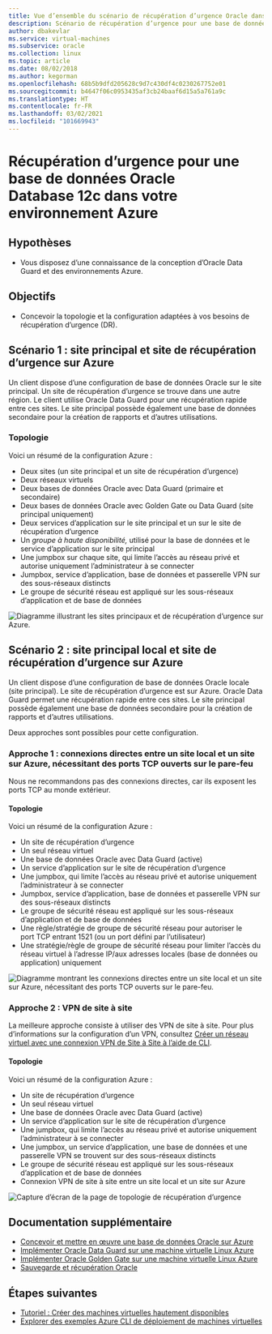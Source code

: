 ```yaml
---
title: Vue d’ensemble du scénario de récupération d’urgence Oracle dans votre environnement Azure | Documents Microsoft
description: Scénario de récupération d’urgence pour une base de données Oracle Database 12c dans votre environnement Azure
author: dbakevlar
ms.service: virtual-machines
ms.subservice: oracle
ms.collection: linux
ms.topic: article
ms.date: 08/02/2018
ms.author: kegorman
ms.openlocfilehash: 68b5b9dfd205628c9d7c430df4c0230267752e01
ms.sourcegitcommit: b4647f06c0953435af3cb24baaf6d15a5a761a9c
ms.translationtype: HT
ms.contentlocale: fr-FR
ms.lasthandoff: 03/02/2021
ms.locfileid: "101669943"
---
```

# <a name="disaster-recovery-for-an-oracle-database-12c-database-in-an-azure-environment"></a>Récupération d’urgence pour une base de données Oracle Database 12c dans votre environnement Azure

## <a name="assumptions"></a>Hypothèses

- Vous disposez d’une connaissance de la conception d’Oracle Data Guard et des environnements Azure.


## <a name="goals"></a>Objectifs
- Concevoir la topologie et la configuration adaptées à vos besoins de récupération d’urgence (DR).

## <a name="scenario-1-primary-and-dr-sites-on-azure"></a>Scénario 1 : site principal et site de récupération d’urgence sur Azure

Un client dispose d’une configuration de base de données Oracle sur le site principal. Un site de récupération d’urgence se trouve dans une autre région. Le client utilise Oracle Data Guard pour une récupération rapide entre ces sites. Le site principal possède également une base de données secondaire pour la création de rapports et d’autres utilisations. 

### <a name="topology"></a>Topologie

Voici un résumé de la configuration Azure :

- Deux sites (un site principal et un site de récupération d’urgence)
- Deux réseaux virtuels
- Deux bases de données Oracle avec Data Guard (primaire et secondaire)
- Deux bases de données Oracle avec Golden Gate ou Data Guard (site principal uniquement)
- Deux services d’application sur le site principal et un sur le site de récupération d’urgence
- Un *groupe à haute disponibilité,* utilisé pour la base de données et le service d’application sur le site principal
- Une jumpbox sur chaque site, qui limite l’accès au réseau privé et autorise uniquement l’administrateur à se connecter
- Jumpbox, service d’application, base de données et passerelle VPN sur des sous-réseaux distincts
- Le groupe de sécurité réseau est appliqué sur les sous-réseaux d’application et de base de données

![Diagramme illustrant les sites principaux et de récupération d’urgence sur Azure.](./media/oracle-disaster-recovery/oracle_topology_01.png)

## <a name="scenario-2-primary-site-on-premises-and-dr-site-on-azure"></a>Scénario 2 : site principal local et site de récupération d’urgence sur Azure

Un client dispose d’une configuration de base de données Oracle locale (site principal). Le site de récupération d’urgence est sur Azure. Oracle Data Guard permet une récupération rapide entre ces sites. Le site principal possède également une base de données secondaire pour la création de rapports et d’autres utilisations. 

Deux approches sont possibles pour cette configuration.

### <a name="approach-1-direct-connections-between-on-premises-and-azure-requiring-open-tcp-ports-on-the-firewall"></a>Approche 1 : connexions directes entre un site local et un site sur Azure, nécessitant des ports TCP ouverts sur le pare-feu 

Nous ne recommandons pas des connexions directes, car ils exposent les ports TCP au monde extérieur.

#### <a name="topology"></a>Topologie

Voici un résumé de la configuration Azure :

- Un site de récupération d’urgence 
- Un seul réseau virtuel
- Une base de données Oracle avec Data Guard (active)
- Un service d’application sur le site de récupération d’urgence
- Une jumpbox, qui limite l’accès au réseau privé et autorise uniquement l’administrateur à se connecter
- Jumpbox, service d’application, base de données et passerelle VPN sur des sous-réseaux distincts
- Le groupe de sécurité réseau est appliqué sur les sous-réseaux d’application et de base de données
- Une règle/stratégie de groupe de sécurité réseau pour autoriser le port TCP entrant 1521 (ou un port défini par l’utilisateur)
- Une stratégie/règle de groupe de sécurité réseau pour limiter l’accès du réseau virtuel à l’adresse IP/aux adresses locales (base de données ou application) uniquement

![Diagramme montrant les connexions directes entre un site local et un site sur Azure, nécessitant des ports TCP ouverts sur le pare-feu.](./media/oracle-disaster-recovery/oracle_topology_02.png)

### <a name="approach-2-site-to-site-vpn"></a>Approche 2 : VPN de site à site
La meilleure approche consiste à utiliser des VPN de site à site. Pour plus d’informations sur la configuration d’un VPN, consultez [Créer un réseau virtuel avec une connexion VPN de Site à Site à l’aide de CLI](../../../vpn-gateway/vpn-gateway-howto-site-to-site-resource-manager-cli.md).

#### <a name="topology"></a>Topologie

Voici un résumé de la configuration Azure :

- Un site de récupération d’urgence 
- Un seul réseau virtuel 
- Une base de données Oracle avec Data Guard (active)
- Un service d’application sur le site de récupération d’urgence
- Une jumpbox, qui limite l’accès au réseau privé et autorise uniquement l’administrateur à se connecter
- Une jumpbox, un service d’application, une base de données et une passerelle VPN se trouvent sur des sous-réseaux distincts
- Le groupe de sécurité réseau est appliqué sur les sous-réseaux d’application et de base de données
- Connexion VPN de site à site entre un site local et un site sur Azure

![Capture d’écran de la page de topologie de récupération d’urgence](./media/oracle-disaster-recovery/oracle_topology_03.png)

## <a name="additional-reading"></a>Documentation supplémentaire

- [Concevoir et mettre en œuvre une base de données Oracle sur Azure](oracle-design.md)
- [Implémenter Oracle Data Guard sur une machine virtuelle Linux Azure](configure-oracle-dataguard.md)
- [Implémenter Oracle Golden Gate sur une machine virtuelle Linux Azure](configure-oracle-golden-gate.md)
- [Sauvegarde et récupération Oracle](./oracle-overview.md)


## <a name="next-steps"></a>Étapes suivantes

- [Tutoriel : Créer des machines virtuelles hautement disponibles](../../linux/create-cli-complete.md)
- [Explorer des exemples Azure CLI de déploiement de machines virtuelles](https://github.com/Azure-Samples/azure-cli-samples/tree/master/virtual-machine)